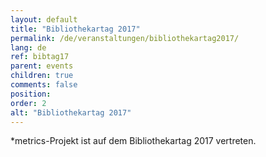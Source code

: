 ```yaml
---
layout: default
title: "Bibliothekartag 2017"
permalink: /de/veranstaltungen/bibliothekartag2017/
lang: de
ref: bibtag17
parent: events
children: true
comments: false
position:
order: 2
alt: "Bibliothekartag 2017"
---
```

\*metrics-Projekt ist auf dem Bibliothekartag 2017 vertreten.
